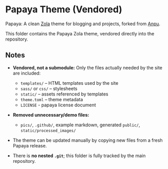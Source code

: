 # Papaya Theme (Vendored)

Papaya: A clean [Zola](https://getzola.org) theme for blogging and projects, forked from [Anpu](https://github.com/zbrox/anpu-zola-theme).

This folder contains the Papaya Zola theme, vendored directly into the repository.

## Notes

- **Vendored, not a submodule:** Only the files actually needed by the site are included:
  - `templates/` – HTML templates used by the site
  - `sass/` or `css/` – stylesheets
  - `static/` – assets referenced by templates
  - `theme.toml` – theme metadata
  - `LICENSE` - papaya license document

- **Removed unnecessary/demo files:**
  - `pics/`, `.github/`, example markdown, generated `public/`, `static/processed_images/`

- The theme can be updated manually by copying new files from a fresh Papaya release.

- There is **no nested `.git`**; this folder is fully tracked by the main repository.
